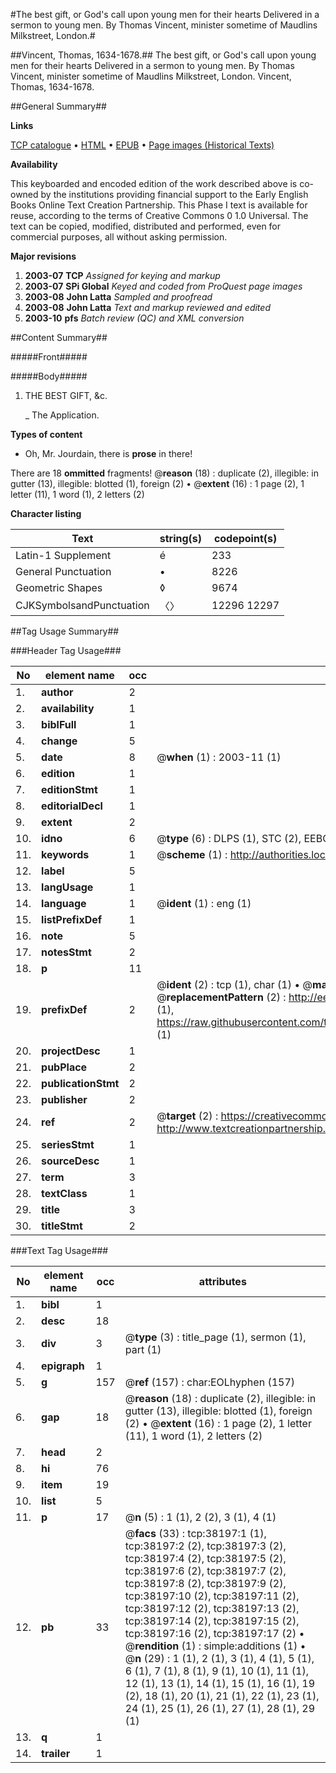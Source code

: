 #The best gift, or God's call upon young men for their hearts Delivered in a sermon to young men. By Thomas Vincent, minister sometime of Maudlins Milkstreet, London.#

##Vincent, Thomas, 1634-1678.##
The best gift, or God's call upon young men for their hearts Delivered in a sermon to young men. By Thomas Vincent, minister sometime of Maudlins Milkstreet, London.
Vincent, Thomas, 1634-1678.

##General Summary##

**Links**

[TCP catalogue](http://www.ota.ox.ac.uk/tcp/)  • 
[HTML](http://tei.it.ox.ac.uk/tcp/Texts-HTML/free/A64/A64977.html)  • 
[EPUB](http://tei.it.ox.ac.uk/tcp/Texts-EPUB/free/A64/A64977.epub) • 
[Page images (Historical Texts)](https://data.historicaltexts.jisc.ac.uk/view?pubId=eebo-99833719e&pageId=eebo-99833719e-38197-1)

**Availability**

This keyboarded and encoded edition of the
	       work described above is co-owned by the institutions
	       providing financial support to the Early English Books
	       Online Text Creation Partnership. This Phase I text is
	       available for reuse, according to the terms of Creative
	       Commons 0 1.0 Universal. The text can be copied,
	       modified, distributed and performed, even for
	       commercial purposes, all without asking permission.

**Major revisions**

1. __2003-07__ __TCP__ *Assigned for keying and markup*
1. __2003-07__ __SPi Global__ *Keyed and coded from ProQuest page images*
1. __2003-08__ __John Latta__ *Sampled and proofread*
1. __2003-08__ __John Latta__ *Text and markup reviewed and edited*
1. __2003-10__ __pfs__ *Batch review (QC) and XML conversion*

##Content Summary##

#####Front#####

#####Body#####

1. THE BEST GIFT, &c.

    _ The Application.

**Types of content**

  * Oh, Mr. Jourdain, there is **prose** in there!

There are 18 **ommitted** fragments! 
 @__reason__ (18) : duplicate (2), illegible: in gutter (13), illegible: blotted (1), foreign (2)  •  @__extent__ (16) : 1 page (2), 1 letter (11), 1 word (1), 2 letters (2)

**Character listing**


|Text|string(s)|codepoint(s)|
|---|---|---|
|Latin-1 Supplement|é|233|
|General Punctuation|•|8226|
|Geometric Shapes|◊|9674|
|CJKSymbolsandPunctuation|〈〉|12296 12297|

##Tag Usage Summary##

###Header Tag Usage###

|No|element name|occ|attributes|
|---|---|---|---|
|1.|__author__|2||
|2.|__availability__|1||
|3.|__biblFull__|1||
|4.|__change__|5||
|5.|__date__|8| @__when__ (1) : 2003-11 (1)|
|6.|__edition__|1||
|7.|__editionStmt__|1||
|8.|__editorialDecl__|1||
|9.|__extent__|2||
|10.|__idno__|6| @__type__ (6) : DLPS (1), STC (2), EEBO-CITATION (1), PROQUEST (1), VID (1)|
|11.|__keywords__|1| @__scheme__ (1) : http://authorities.loc.gov/ (1)|
|12.|__label__|5||
|13.|__langUsage__|1||
|14.|__language__|1| @__ident__ (1) : eng (1)|
|15.|__listPrefixDef__|1||
|16.|__note__|5||
|17.|__notesStmt__|2||
|18.|__p__|11||
|19.|__prefixDef__|2| @__ident__ (2) : tcp (1), char (1)  •  @__matchPattern__ (2) : ([0-9\-]+):([0-9IVX]+) (1), (.+) (1)  •  @__replacementPattern__ (2) : http://eebo.chadwyck.com/downloadtiff?vid=$1&page=$2 (1), https://raw.githubusercontent.com/textcreationpartnership/Texts/master/tcpchars.xml#$1 (1)|
|20.|__projectDesc__|1||
|21.|__pubPlace__|2||
|22.|__publicationStmt__|2||
|23.|__publisher__|2||
|24.|__ref__|2| @__target__ (2) : https://creativecommons.org/publicdomain/zero/1.0/ (1), http://www.textcreationpartnership.org/docs/. (1)|
|25.|__seriesStmt__|1||
|26.|__sourceDesc__|1||
|27.|__term__|3||
|28.|__textClass__|1||
|29.|__title__|3||
|30.|__titleStmt__|2||


###Text Tag Usage###

|No|element name|occ|attributes|
|---|---|---|---|
|1.|__bibl__|1||
|2.|__desc__|18||
|3.|__div__|3| @__type__ (3) : title_page (1), sermon (1), part (1)|
|4.|__epigraph__|1||
|5.|__g__|157| @__ref__ (157) : char:EOLhyphen (157)|
|6.|__gap__|18| @__reason__ (18) : duplicate (2), illegible: in gutter (13), illegible: blotted (1), foreign (2)  •  @__extent__ (16) : 1 page (2), 1 letter (11), 1 word (1), 2 letters (2)|
|7.|__head__|2||
|8.|__hi__|76||
|9.|__item__|19||
|10.|__list__|5||
|11.|__p__|17| @__n__ (5) : 1 (1), 2 (2), 3 (1), 4 (1)|
|12.|__pb__|33| @__facs__ (33) : tcp:38197:1 (1), tcp:38197:2 (2), tcp:38197:3 (2), tcp:38197:4 (2), tcp:38197:5 (2), tcp:38197:6 (2), tcp:38197:7 (2), tcp:38197:8 (2), tcp:38197:9 (2), tcp:38197:10 (2), tcp:38197:11 (2), tcp:38197:12 (2), tcp:38197:13 (2), tcp:38197:14 (2), tcp:38197:15 (2), tcp:38197:16 (2), tcp:38197:17 (2)  •  @__rendition__ (1) : simple:additions (1)  •  @__n__ (29) : 1 (1), 2 (1), 3 (1), 4 (1), 5 (1), 6 (1), 7 (1), 8 (1), 9 (1), 10 (1), 11 (1), 12 (1), 13 (1), 14 (1), 15 (1), 16 (1), 19 (2), 18 (1), 20 (1), 21 (1), 22 (1), 23 (1), 24 (1), 25 (1), 26 (1), 27 (1), 28 (1), 29 (1)|
|13.|__q__|1||
|14.|__trailer__|1||
